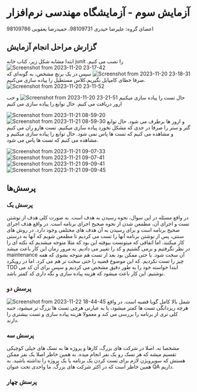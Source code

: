 # آزمایش سوم -  آزمایشگاه مهندسی نرم‌افزار
اعضای گروه: علیرضا حیدری 98109731، حمیدرضا یعقوبی 98109786
## گزارش مراحل انجام آزمایش
ابتدا مشابه شکل زیر، کتاب خانه junit را نصب می کنیم.
![Screenshot from 2023-11-20 23-17-42](https://github.com/hamidrezayaghobi/SEL_week3/assets/59170724/35f584c6-b848-490b-8ee3-d19dd6357093)
![Screenshot from 2023-11-20 23-18-31](https://github.com/hamidrezayaghobi/SEL_week3/assets/59170724/9ed6a95b-dbb3-454d-9f00-44d4a7f32172)
سپس در یک برنچ مشخص، به گونه‌ای که صرفا خطای کامپایل نگیریم،‌کلاس مستطیل را پیاده سازی می‌کنیم.
![Screenshot from 2023-11-20 23-11-52](https://github.com/hamidrezayaghobi/SEL_week3/assets/59170724/b70f2ac4-ab76-4f3a-a7cf-fa3d03896dd8)

حال تست را پیاده سازی میکنیم
![Screenshot from 2023-11-20 23-21-51](https://github.com/hamidrezayaghobi/SEL_week3/assets/59170724/65668693-daf6-46d7-81bc-d10e3ceb3482)
و خب ارور دریافت می کنیم. حال توابع را پیاده سازی می کنیم

![Screenshot from 2023-11-21 08-59-20](https://github.com/hamidrezayaghobi/SEL_week3/assets/59170724/2bb63c70-edbe-42bf-a1d4-4599989b59d7)
![Screenshot from 2023-11-21 08-59-30](https://github.com/hamidrezayaghobi/SEL_week3/assets/59170724/ae15290d-0981-4d13-a860-7ae139484259)
و ارور ها برطرف می شود.
حال توابع گتر و ستر را صرفا در حدی که مشکل نخورد پیاده سازی میکنیم. تست هارو ران می کنیم و مشاهده می کنیم که تست ها پاس نمی شود. حال توابع را پیاده سازی میکنیم و مشاهده می کنیم که تست ها پاس می شود.

![Screenshot from 2023-11-21 09-07-33](https://github.com/hamidrezayaghobi/SEL_week3/assets/59170724/b841f8ee-b2a9-49f4-952a-38bdbbb20ef1)
![Screenshot from 2023-11-21 09-07-41](https://github.com/hamidrezayaghobi/SEL_week3/assets/59170724/e7416c44-98d0-495d-82c4-fe28c7e38e6f)
![Screenshot from 2023-11-21 09-09-41](https://github.com/hamidrezayaghobi/SEL_week3/assets/59170724/baa741c7-752f-4999-9d08-7c95a21a825c)
![Screenshot from 2023-11-21 09-09-45](https://github.com/hamidrezayaghobi/SEL_week3/assets/59170724/f8d01bd1-3f2f-404f-86bf-28f53c29cd29)

## پرسش‌ها

### پرسش یک
در واقع مسئله‌ در این سوال، نحوه رسیدن به هدف است. به صورت کلی هدف از نوشتن تست و اجرای آن، مطمعن شدن از نحوه صحیح اجرای برنامه است. در واقع هدف اجرای صحیح برنامه است و برای رسیدن به آن هدف های مختلفی وجود دارد. در روش های سنتی، پس از نوشتن برنامه آنها را تست می کردیم تا مطمعن شویم که آنها به درستی کار میکنند. اما اتفاقی که میتونست بیوفته این بود که مثلا متوجه میشدیم که نکته ای را در نظر نگرفتیم و برمی گشتیم و کد را تغییر می دادیم. به مرور زمان این کار باعث میشد maintenance آن سخت شود. یا حتی ممکن بود بعد از تست هم متوجه بشوی که همه چیز را تست نکردیم. که این موضوع قضیه را حتی سخت تر هم می کرد. اما در رویکرد TDD ابتدا خواسته خود را به طور دقیق مشخص می کردیم و سپس برای آن کد می نوشتیم. این کار باعث میشود که هزینه پیاده سازی و نگه داری کد کمتر باشد.
### پرسش دو
![Screenshot from 2023-11-22 18-44-45](https://github.com/hamidrezayaghobi/SEL_week3/assets/59170724/c796eb07-20a5-407c-b591-824cd046ca45)
شمل بالا کامل گویا قضیه است. در واقع هرچه ریزدانگی تست ها کمتر میشود، یا به عبارتی هرچی تست ها بزرگ تر میشود، جنبه کلی تری از برنامه را بررسی می کند و معمولا هزینه پیاده سازی و تست بیشتری را دارند. 

### پرسش سه
مشخصا نه. اصلا در شرکت های بزرگ، کارها و پروژه ها به تسک های خیلی کوچیکی تقسیم میشه که هر تسک رو یک نفر انجام میده. به همین خاطر اصلا یک نفر ممکن هستش که سوپرویژن لازم برای تست کردن یک برنامه یا یک پروژه را نداشته باشید. به همین خاطر است که در اکثر شرکت های بزرگ، ما واحدی تحت عنوان QA داریم.

### پرسش چهار


